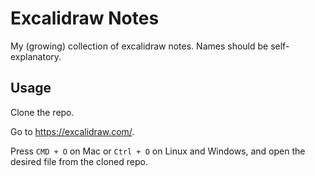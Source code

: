 # Excalidraw Notes

My (growing) collection of excalidraw notes. Names should be self-explanatory. 

## Usage

Clone the repo.

Go to https://excalidraw.com/.

Press `CMD + O` on Mac or `Ctrl + O` on Linux and Windows, and open the desired file from the cloned repo.
